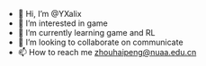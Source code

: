 - 👋 Hi, I’m @YXalix
- 👀 I’m interested in game
- 🌱 I’m currently learning game and RL
- 💞️ I’m looking to collaborate on communicate
- 📫 How to reach me zhouhaipeng@nuaa.edu.cn

<!---
YXalix/YXalix is a ✨ special ✨ repository because its `README.md` (this file) appears on your GitHub profile.
You can click the Preview link to take a look at your changes.
--->
